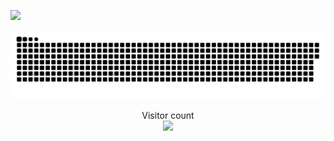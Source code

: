 ![](https://media.giphy.com/media/OHPZqOWeeQUlN4yeIw/giphy.gif)

<a href=#><img src="contributions.svg"></a>

<p align="center"> 
  Visitor count<br>
  <img src="https://profile-counter.glitch.me/dang-mai/count.svg" />
</p>
